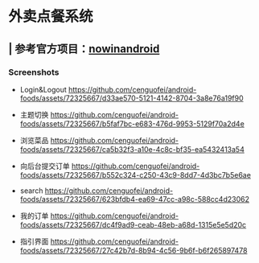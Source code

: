 # 外卖点餐系统
| 参考官方项目：[nowinandroid](https://github.com/android/nowinandroid)
---
### Screenshots
- Login&Logout
https://github.com/cenguofei/android-foods/assets/72325667/d33ae570-5121-4142-8704-3a8e76a19f90

- 主题切换
https://github.com/cenguofei/android-foods/assets/72325667/b5faf7bc-e683-476d-9953-5129f70a2d4e

- 浏览菜品
https://github.com/cenguofei/android-foods/assets/72325667/ca5b32f3-a10e-4c8c-bf35-ea5432413a54

- 向后台提交订单
https://github.com/cenguofei/android-foods/assets/72325667/b552c324-c250-43c9-8dd7-4d3bc7b5e6ae

- search
https://github.com/cenguofei/android-foods/assets/72325667/623bfdb4-ea69-47cc-a98c-588cc4d23062

- 我的订单
https://github.com/cenguofei/android-foods/assets/72325667/dc4f9ad9-ceab-48eb-a68d-1315e5e5d20c

- 指引界面
https://github.com/cenguofei/android-foods/assets/72325667/27c42b7d-8b94-4c56-9b6f-b6f265897478
















